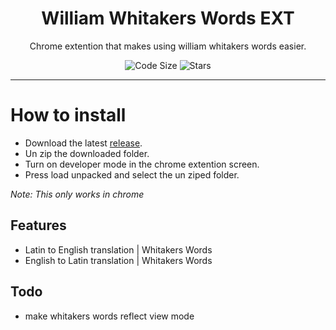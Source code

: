 <div align="center">
  <!-- Logo and Title -->
  <h1>William Whitakers Words EXT</h1>
  <p>Chrome extention that makes using william whitakers words easier.</p>

<!-- Fancy badges -->
<img src="https://img.shields.io/github/languages/code-size/cqb13/William-Whitakers-Words-EXT" alt="Code Size">
<img src="https://img.shields.io/github/stars/cqb13/William-Whitakers-Words-EXT" alt="Stars">
</div>

<hr />

# How to install

- Download the latest [release](/../../releases).
- Un zip the downloaded folder.
- Turn on developer mode in the chrome extention screen.
- Press load unpacked and select the un ziped folder.

_Note: This only works in chrome_

## Features

- Latin to English translation | Whitakers Words
- English to Latin translation | Whitakers Words

## Todo

- make whitakers words reflect view mode

